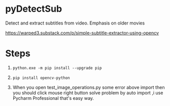 # pyDetectSub
Detect and extract subtitles from video. Emphasis on older movies

https://warped3.substack.com/p/simple-subtitle-extractor-using-opencv


# Steps
1. `python.exe -m pip install --upgrade pip`

2. `pip install opencv-python`

3. When you open test_image_operations.py some error above import then you should click mouse right button solve problem by auto import ,i use Pycharm Professional that's easy way. 

